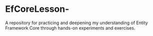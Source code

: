 # EfCoreLesson-
A repository for practicing and deepening my understanding of Entity Framework Core through hands-on experiments and exercises.
